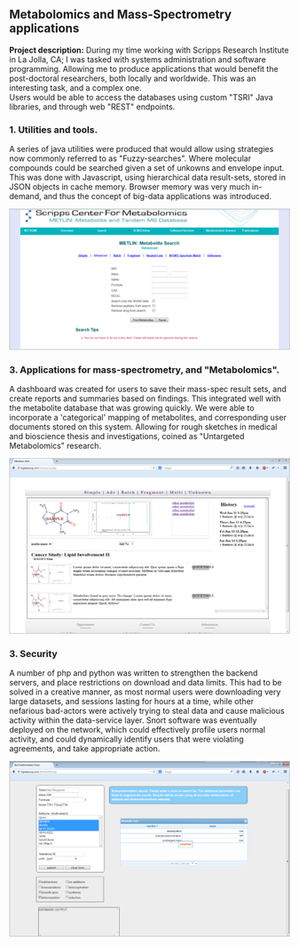 ## Metabolomics and Mass-Spectrometry applications

**Project description:** During my time working with Scripps Research Institute in La Jolla, CA; I was tasked with systems administration and software programming.  Allowing me to produce applications that would benefit the post-doctoral researchers, both locally and worldwide.  This was an interesting task, and a complex one.  
Users would be able to access the databases using custom "TSRI" Java libraries, and through web "REST" endpoints.   

### 1. Utilities and tools.

A series of java utilities were produced that would allow using strategies now commonly referred to as "Fuzzy-searches".  Where molecular compounds could be searched given a set of unkowns and envelope input.  This was done with Javascript, using hierarchical data result-sets, stored in JSON objects in cache memory.
Browser memory was very much in-demand, and thus the concept of big-data applications was introduced.

<img class="feature" src="images/science1.png?raw=true"/>
<br>

### 3. Applications for mass-spectrometry, and "Metabolomics".

A dashboard was created for users to save their mass-spec result sets, and create reports and summaries based on findings.  This integrated well with the metabolite database that was growing quickly.  We were able to incorporate a 'categorical' mapping of metabolites, and corresponding user documents stored on this system.  Allowing for rough sketches in medical and bioscience thesis and investigations, coined as "Untargeted Metabolomics" research.

<img class="feature" src="images/science3.png?raw=true"/>
<br>

### 3. Security

A number of php and python was written to strengthen the backend servers, and place restrictions on download and data limits.
This had to be solved in a creative manner, as most normal users were downloading very large datasets, and sessions lasting for hours at a time, while other nefarious bad-actors were actively trying to steal data and cause malicious activity within the data-service layer.  Snort software was eventually deployed on the network, which could effectively profile users normal activity, and could dynamically identify users that were violating agreements, and take appropriate action.

<img  class="feature" src="images/science2.png?raw=true"/>


 <style>
.feature{
    border: 1px solid silver !important;
}

</style>